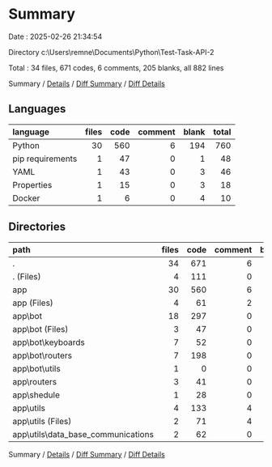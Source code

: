 # Summary

Date : 2025-02-26 21:34:54

Directory c:\\Users\\remne\\Documents\\Python\\Test-Task-API-2

Total : 34 files,  671 codes, 6 comments, 205 blanks, all 882 lines

Summary / [Details](details.md) / [Diff Summary](diff.md) / [Diff Details](diff-details.md)

## Languages
| language | files | code | comment | blank | total |
| :--- | ---: | ---: | ---: | ---: | ---: |
| Python | 30 | 560 | 6 | 194 | 760 |
| pip requirements | 1 | 47 | 0 | 1 | 48 |
| YAML | 1 | 43 | 0 | 3 | 46 |
| Properties | 1 | 15 | 0 | 3 | 18 |
| Docker | 1 | 6 | 0 | 4 | 10 |

## Directories
| path | files | code | comment | blank | total |
| :--- | ---: | ---: | ---: | ---: | ---: |
| . | 34 | 671 | 6 | 205 | 882 |
| . (Files) | 4 | 111 | 0 | 11 | 122 |
| app | 30 | 560 | 6 | 194 | 760 |
| app (Files) | 4 | 61 | 2 | 32 | 95 |
| app\\bot | 18 | 297 | 0 | 93 | 390 |
| app\\bot (Files) | 3 | 47 | 0 | 17 | 64 |
| app\\bot\\keyboards | 7 | 52 | 0 | 18 | 70 |
| app\\bot\\routers | 7 | 198 | 0 | 57 | 255 |
| app\\bot\\utils | 1 | 0 | 0 | 1 | 1 |
| app\\routers | 3 | 41 | 0 | 20 | 61 |
| app\\shedule | 1 | 28 | 0 | 9 | 37 |
| app\\utils | 4 | 133 | 4 | 40 | 177 |
| app\\utils (Files) | 2 | 71 | 4 | 23 | 98 |
| app\\utils\\data_base_communications | 2 | 62 | 0 | 17 | 79 |

Summary / [Details](details.md) / [Diff Summary](diff.md) / [Diff Details](diff-details.md)